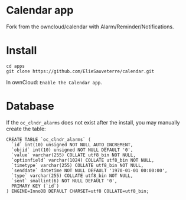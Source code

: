 Calendar app
============
Fork from the owncloud/calendar with Alarm/Reminder/Notifications.

Install
=======
```
cd apps
git clone https://github.com/ElieSauveterre/calendar.git
```

In ownCloud:
`Enable the Calendar app.`

Database
========
If the `oc_clndr_alarms` does not exist after the install, you may manually create the table:

```
CREATE TABLE `oc_clndr_alarms` (
  `id` int(10) unsigned NOT NULL AUTO_INCREMENT,
  `objid` int(10) unsigned NOT NULL DEFAULT '0',
  `value` varchar(255) COLLATE utf8_bin NOT NULL,
  `optionfield` varchar(1024) COLLATE utf8_bin NOT NULL,
  `timetype` varchar(255) COLLATE utf8_bin NOT NULL,
  `senddate` datetime NOT NULL DEFAULT '1970-01-01 00:00:00',
  `type` varchar(255) COLLATE utf8_bin NOT NULL,
  `sent` smallint(6) NOT NULL DEFAULT '0',
  PRIMARY KEY (`id`)
) ENGINE=InnoDB DEFAULT CHARSET=utf8 COLLATE=utf8_bin;
```
